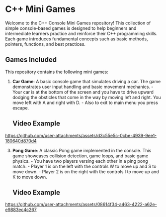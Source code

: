 # C++ Mini Games

Welcome to the C++ Console Mini Games repository! This collection of simple console-based games is designed to help beginners and intermediate learners practice and reinforce their C++ programming skills. Each game introduces fundamental concepts such as basic methods, pointers, functions, and best practices.

## Games Included

This repository contains the following mini games:

1. **Car Game**: A basic console game that simulates driving a car. The game demonstrates user input handling and basic movement mechanics.
                - Your car is at the bottom of the screen and you have to drive upward dodging the obsticles that come in the way by moving left and right. You move left with A and right with D.
                - Also to exit to main menu you press escape.

   ## Video Example

https://github.com/user-attachments/assets/d3c55e5c-0cbe-4939-9ee1-180640d870d4


3. **Pong Game**: A classic Pong game implemented in the console. This game showcases collision detection, game loops, and basic game physics.
                 - You have two players versing each other in a ping pong match.
                 - Player 1 is on the left with the controls W to move up and S to move down.
                 - Player 2 is on the right with the controls I to move up and K to move down.

     ## Video Example

https://github.com/user-attachments/assets/08614f34-a463-4222-a62e-e9883ec4c267




